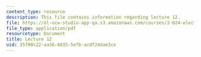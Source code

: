 ```yaml
---
content_type: resource
description: This file contains information regarding lecture 12.
file: https://ol-ocw-studio-app-qa.s3.amazonaws.com/courses/3-024-electronic-optical-and-magnetic-properties-of-materials-spring-2013/35f00c22aa3646355efbacdf24dae3ce_MIT3_024S13_2012lec12.pdf
file_type: application/pdf
resourcetype: Document
title: Lecture 12
uid: 35f00c22-aa36-4635-5efb-acdf24dae3ce
---
```

